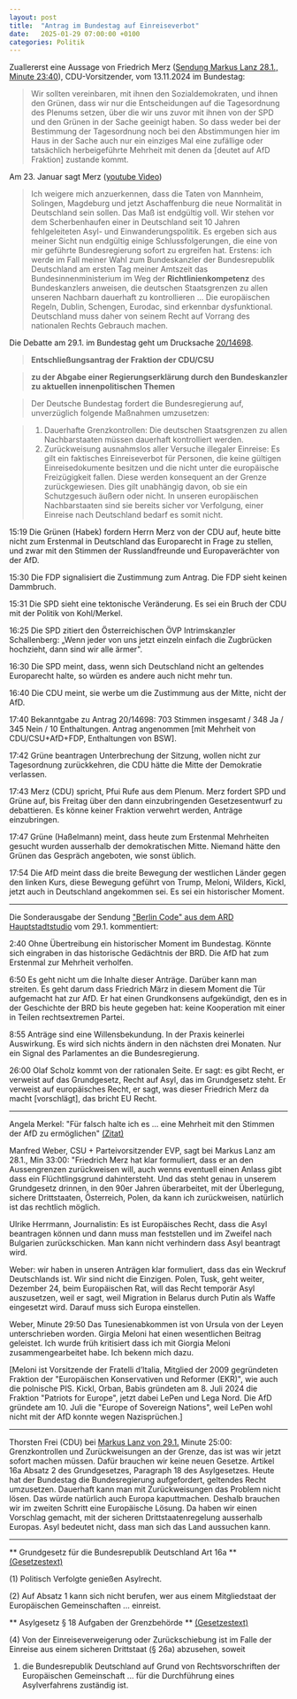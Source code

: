 ```yaml
---
layout: post
title:  "Antrag im Bundestag auf Einreiseverbot"
date:   2025-01-29 07:00:00 +0100
categories: Politik
---
```


Zuallererst eine Aussage von Friedrich Merz ([Sendung Markus Lanz 28.1., Minute 23:40](https://www.zdf.de/gesellschaft/markus-lanz/markus-lanz-vom-28-januar-2025-100.html)), CDU-Vorsitzender, vom 13.11.2024 im Bundestag:

> Wir sollten vereinbaren, mit ihnen den Sozialdemokraten, und ihnen den Grünen, dass wir nur die Entscheidungen auf die Tagesordnung des Plenums setzen, über die wir uns zuvor mit ihnen von der SPD und den Grünen in der Sache geeinigt haben. So dass weder bei der Bestimmung der Tagesordnung noch bei den Abstimmungen hier im Haus in der Sache auch nur ein einziges Mal eine zufällige oder tatsächlich herbeigeführte Mehrheit mit denen da [deutet auf AfD Fraktion] zustande kommt.

Am 23. Januar sagt Merz ([youtube Video](https://www.youtube.com/watch?v=RdM62KpiLWU))
> Ich weigere mich anzuerkennen, dass die Taten von Mannheim, Solingen, Magdeburg und jetzt Aschaffenburg die neue Normalität in Deutschland sein sollen. Das Maß ist endgültig voll. Wir stehen vor dem Scherbenhaufen einer in Deutschland seit 10 Jahren fehlgeleiteten Asyl- und Einwanderungspolitik. Es ergeben sich aus meiner Sicht nun endgültig einige Schlussfolgerungen, die eine von mir geführte Bundesregierung sofort zu ergreifen hat. Erstens: ich werde im Fall meiner Wahl zum Bundeskanzler der Bundesrepublik Deutschland am ersten Tag meiner Amtszeit das Bundesinnenministerium im Weg der **Richtlinienkompetenz** des Bundeskanzlers anweisen, die deutschen Staatsgrenzen zu allen unseren Nachbarn dauerhaft zu kontrollieren ... Die europäischen Regeln, Dublin, Schengen, Eurodac, sind erkennbar dysfunktional. Deutschland muss daher von seinem Recht auf Vorrang des nationalen Rechts Gebrauch machen.

Die Debatte am 29.1. im Bundestag geht um Drucksache [20/14698](https://dserver.bundestag.de/btd/20/146/2014698.pdf).

> **Entschließungsantrag der Fraktion der CDU/CSU**

> **zu der Abgabe einer Regierungserklärung durch den Bundeskanzler zu aktuellen innenpolitischen Themen**

> Der Deutsche Bundestag fordert die Bundesregierung auf, unverzüglich folgende Maßnahmen umzusetzen:

> 1. Dauerhafte Grenzkontrollen: Die deutschen Staatsgrenzen zu allen Nachbarstaaten müssen dauerhaft kontrolliert werden.
> 2. Zurückweisung ausnahmslos aller Versuche illegaler Einreise: Es gilt ein faktisches Einreiseverbot für Personen, die keine gültigen Einreisedokumente besitzen und die nicht unter die europäische Freizügigkeit fallen. Diese werden konsequent an der Grenze zurückgewiesen. Dies gilt unabhängig davon, ob sie ein Schutzgesuch äußern oder nicht. In unseren europäischen Nachbarstaaten sind sie bereits sicher vor Verfolgung, einer Einreise nach Deutschland bedarf es somit nicht.

15:19 Die Grünen (Habek) fordern Herrn Merz von der CDU auf, heute bitte nicht zum Erstenmal in Deutschland das Europarecht in Frage zu stellen, und zwar mit den Stimmen der Russlandfreunde und Europaverächter von der AfD.

15:30 Die FDP signalisiert die Zustimmung zum Antrag. Die FDP sieht keinen Dammbruch.

15:31 Die SPD sieht eine tektonische Veränderung. Es sei ein Bruch der CDU mit der Politik von Kohl/Merkel.

16:25 Die SPD zitiert den Österreichischen ÖVP Intrimskanzler Schallenberg: „Wenn jeder von uns jetzt einzeln einfach die Zugbrücken hochzieht, dann sind wir alle ärmer".

16:30 Die SPD meint, dass, wenn sich Deutschland nicht an geltendes Europarecht halte, so würden es andere auch nicht mehr tun.

16:40 Die CDU meint, sie werbe um die Zustimmung aus der Mitte, nicht der AfD.

17:40 Bekanntgabe zu Antrag 20/14698: 703 Stimmen insgesamt / 348 Ja / 345 Nein / 10 Enthaltungen. Antrag angenommen [mit Mehrheit von CDU/CSU+AfD+FDP, Enthaltungen von BSW].

17:42 Grüne beantragen Unterbrechung der Sitzung, wollen nicht zur Tagesordnung zurückkehren, die CDU hätte die Mitte der Demokratie verlassen.

17:43 Merz (CDU) spricht, Pfui Rufe aus dem Plenum. Merz fordert SPD und Grüne auf, bis Freitag über den dann einzubringenden Gesetzesentwurf zu debattieren. Es könne keiner Fraktion verwehrt werden, Anträge einzubringen.

17:47 Grüne (Haßelmann) meint, dass heute zum Erstenmal Mehrheiten gesucht wurden ausserhalb der demokratischen Mitte. Niemand hätte den Grünen das Gespräch angeboten, wie sonst üblich.

17:54 Die AfD meint dass die breite Bewegung der westlichen Länder gegen den linken Kurs, diese Bewegung geführt von Trump, Meloni, Wilders, Kickl, jetzt auch in Deutschland angekommen sei. Es sei ein historischer Moment.

---

Die Sonderausgabe der Sendung ["Berlin Code" aus dem ARD Hauptstadtstudio](https://www.ardaudiothek.de/episode/berlin-code-aus-dem-ard-hauptstadtstudio-mit-linda-zervakis/migration-tabubruch-und-die-folgen/ard/14127293/) vom 29.1. kommentiert:

2:40 Ohne Übertreibung ein historischer Moment im Bundestag. Könnte sich eingraben in das historische Gedächtnis der BRD. Die AfD hat zum Erstenmal zur Mehrheit verholfen.

6:50 Es geht nicht um die Inhalte dieser Anträge. Darüber kann man streiten. Es geht darum dass Friedrich März in diesem Moment die Tür aufgemacht hat zur AfD. Er hat einen Grundkonsens aufgekündigt, den es in der Geschichte der BRD bis heute gegeben hat: keine Kooperation mit einer in Teilen rechtsextremen Partei.

8:55 Anträge sind eine Willensbekundung. In der Praxis keinerlei Auswirkung. Es wird sich nichts ändern in den nächsten drei Monaten. Nur ein Signal des Parlamentes an die Bundesregierung.

26:00 Olaf Scholz kommt von der rationalen Seite. Er sagt: es gibt Recht, er verweist auf das Grundgesetz, Recht auf Asyl, das im Grundgesetz steht. Er verweist auf europäisches Recht, er sagt, was dieser Friedrich Merz da macht [vorschlägt], das bricht EU Recht.

---

Angela Merkel: "Für falsch halte ich es ... eine Mehrheit mit den Stimmen der AfD zu ermöglichen" [(Zitat)](https://www.buero-bundeskanzlerin-ad.de/erklaerungen/erklaerung-von-bundeskanzlerin-a-d-dr-angela-merkel-zur-abstimmung-im-/)

Manfred Weber, CSU + Parteivorsitzender EVP, sagt bei Markus Lanz am 28.1., Min 33:00: "Friedrich Merz hat klar formuliert, dass er an den Aussengrenzen zurückweisen will, auch wenns eventuell einen Anlass gibt dass ein Flüchtlingsgrund dahintersteht. Und das steht genau in unserem Grundgesetz drinnen, in den 90er Jahren überarbeitet, mit der Überlegung, sichere Drittstaaten, Österreich, Polen, da kann ich zurückweisen, natürlich ist das rechtlich möglich.

Ulrike Herrmann, Journalistin: Es ist Europäisches Recht, dass die Asyl beantragen können und dann muss man feststellen und im Zweifel nach Bulgarien zurückschicken. Man kann nicht verhindern dass Asyl beantragt wird.

Weber: wir haben in unseren Anträgen klar formuliert, dass das ein Weckruf Deutschlands ist. Wir sind nicht die Einzigen. Polen, Tusk, geht weiter, Dezember 24, beim Europäischen Rat, will das Recht temporär Asyl auszusetzen, weil er sagt, weil Migration in Belarus durch Putin als Waffe eingesetzt wird. Darauf muss sich Europa einstellen.

Weber, Minute 29:50 Das Tunesienabkommen ist von Ursula von der Leyen unterschrieben worden. Girgia Meloni hat einen wesentlichen Beitrag geleistet. Ich wurde früh kritisiert dass ich mit Giorgia Meloni zusammengearbeitet habe. Ich bekenn mich dazu.

[Meloni ist Vorsitzende der Fratelli d’Italia, Mitglied der 2009 gegründeten Fraktion der "Europäischen Konservativen und Reformer (EKR)", wie auch die polnische PIS. Kickl, Orban, Babis gründeten am 8. Juli 2024 die Fraktion "Patriots for Europe", jetzt dabei LePen und Lega Nord. Die AfD gründete am 10. Juli die "Europe of Sovereign Nations", weil LePen wohl nicht mit der AfD konnte wegen Nazisprüchen.]

---

Thorsten Frei (CDU) bei [Markus Lanz von 29.1.](https://www.zdf.de/gesellschaft/markus-lanz/markus-lanz-vom-29-januar-2025-100.html) Minute 25:00: Grenzkontrollen und Zurückweisungen an der Grenze, das ist was wir jetzt sofort machen müssen. Dafür brauchen wir keine neuen Gesetze. Artikel 16a Absatz 2 des Grundgesetzes, Paragraph 18 des Asylgesetzes. Heute hat der Bundestag die Bundesregierung aufgefordert, geltendes Recht umzusetzen. Dauerhaft kann man mit Zurückweisungen das Problem nicht lösen. Das würde natürlich auch Europa kaputtmachen. Deshalb brauchen wir im zweiten Schritt eine Europäische Lösung. Da haben wir einen Vorschlag gemacht, mit der sicheren Drittstaatenregelung ausserhalb Europas. Asyl bedeutet nicht, dass man sich das Land aussuchen kann.

---

** Grundgesetz für die Bundesrepublik Deutschland Art 16a ** [(Gesetzestext)](https://www.gesetze-im-internet.de/gg/art_16a.html)

(1) Politisch Verfolgte genießen Asylrecht.

(2) Auf Absatz 1 kann sich nicht berufen, wer aus einem Mitgliedstaat der Europäischen Gemeinschaften ... einreist.

** Asylgesetz § 18 Aufgaben der Grenzbehörde ** [(Gesetzestext)](https://www.gesetze-im-internet.de/asylvfg_1992/BJNR111260992.html)

(4) Von der Einreiseverweigerung oder Zurückschiebung ist im Falle der Einreise aus einem sicheren Drittstaat (§ 26a) abzusehen, soweit
1. die Bundesrepublik Deutschland auf Grund von Rechtsvorschriften der Europäischen Gemeinschaft ... für die Durchführung eines Asylverfahrens zuständig ist.

